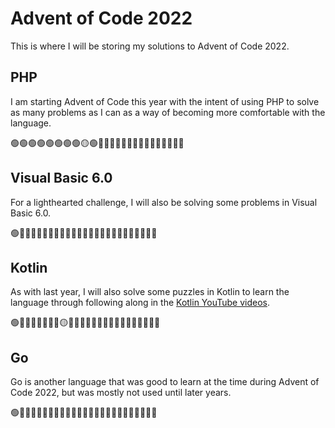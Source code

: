 # Advent of Code 2022

This is where I will be storing my solutions to Advent of Code 2022.

## PHP

I am starting Advent of Code this year with the intent of using PHP to solve as many problems as I can as a way of
becoming more comfortable with the language.

🟢🟢🟢🟢🟢🟢🟢🟢🟡🟢🔴🔴🔴🔴🔴🔴🔴🔴🔴🔴🔴🔴🔴🔴🔴

## Visual Basic 6.0

For a lighthearted challenge, I will also be solving some problems in Visual Basic 6.0.

🟢🔴🔴🔴🔴🔴🔴🔴🔴🔴🔴🔴🔴🔴🔴🔴🔴🔴🔴🔴🔴🔴🔴🔴🔴

## Kotlin

As with last year, I will also solve some puzzles in Kotlin to learn the language through following along in
the [Kotlin YouTube videos](https://www.youtube.com/playlist?list=PLlFc5cFwUnmwxQlKf8uWp-la8BVSTH47J).

🟢🔴🔴🔴🔴🔴🔴🔴🟡🔴🔴🔴🔴🔴🔴🔴🔴🔴🔴🔴🔴🔴🔴🔴🔴

## Go

Go is another language that was good to learn at the time during Advent of Code 2022, but was mostly not used until
later years.

🟢🔴🔴🔴🔴🔴🔴🔴🔴🔴🔴🔴🔴🔴🔴🔴🔴🔴🔴🔴🔴🔴🔴🔴🔴